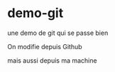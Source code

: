 # demo-git
une demo de git qui se passe bien

On modifie depuis Github

mais aussi depuis ma machine
